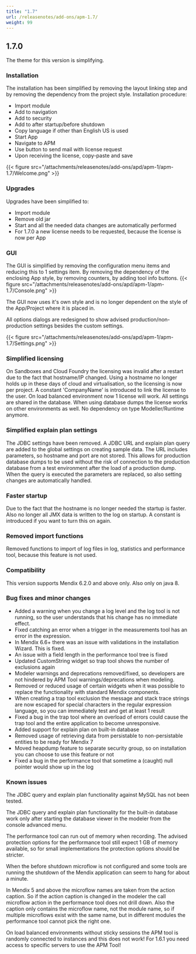 ```yaml
---
title: "1.7"
url: /releasenotes/add-ons/apm-1.7/
weight: 99
---
```


## 1.7.0

The theme for this version is simplifying.

### Installation

The installation has been simplified by removing the layout linking step and by removing the dependency from the project style. Installation procedure:

* Import module
* Add to navigation
* Add to security
* Add to after startup/before shutdown
* Copy language if other than English US is used
* Start App
* Navigate to APM
* Use button to send mail with license request
* Upon receiving the license, copy-paste and save

{{< figure src="/attachments/releasenotes/add-ons/apd/apm-1/apm-1.7/Welcome.png" >}}

### Upgrades

Upgrades have been simplified to:

* Import module
* Remove old jar
* Start and all the needed data changes are automatically performed
* For 1.7.0 a new license needs to be requested, because the license is now per App

### GUI

The GUI is simplified by removing the configuration menu items and reducing this to 1 settings item. By removing the dependency of the enclosing App style, by removing counters, by adding tool info buttons.
{{< figure src="/attachments/releasenotes/add-ons/apd/apm-1/apm-1.7/Console.png" >}}

The GUI now uses it's own style and is no longer dependent on the style of the App/Project where it is placed in.

All options dialogs are redesigned to show advised production/non-production settings besides the custom settings.

{{< figure src="/attachments/releasenotes/add-ons/apd/apm-1/apm-1.7/Settings.png" >}}

### Simplified licensing

On Sandboxes and Cloud Foundry the licensing was invalid after a restart due to the fact that hostname/IP changed. Using a hostname no longer holds up in these days of cloud and virtualisation, so the licensing is now per project.
A constant 'CompanyName' is introduced to link the license to the user.
On load balanced environment now 1 license will work. All settings are shared in the database.
When using database dumps the license works on other environments as well. No dependency on type Modeller/Runtime anymore.

### Simplified explain plan settings

The JDBC settings have been removed. A JDBC URL and explain plan query are added to the global settings on creating sample data. The URL includes parameters, so hostname and port are not stored. This allows for production database dumps to be used without the risk of connection to the production database from a test environment after the load of a production dump.
When the query is executed the parameters are replaced, so also setting changes are automatically handled.

### Faster startup

Due to the fact that the hostname is no longer needed the startup is faster.
Also no longer all JMX data is written to the log on startup. A constant is introduced if you want to turn this on again.

### Removed import functions

Removed functions to import of log files in log, statistics and performance tool, because this feature is not used.

### Compatibility

This version supports Mendix 6.2.0 and above only. Also only on java 8.

### Bug fixes and minor changes

* Added a warning when you change a log level and the log tool is not running, so the user understands that his change has no immediate effect.
* Fixed catching an error when a trigger in the measurements tool has an error in the expression.
* In Mendix 6.6+ there was an issue with validations in the installation Wizard. This is fixed.
* An issue with a field length in the performance tool tree is fixed
* Updated CustomString widget so trap tool shows the number of exclusions again
* Modeler warnings and deprecations removed/fixed, so developers are not hindered by APM Tool warnings/deprecations when modeling.
* Removed or reduced usage of certain widgets when it was possible to replace the functionality with standard Mendix components.
* When creating a trap tool exclusion the message and stack trace strings are now escaped for special characters in the regular expression language, so you can immediately test and get at least 1 result
* Fixed a bug in the trap tool where an overload of errors could cause the trap tool and the entire application to become unresponsive.
* Added support for explain plan on built-in database
* Removed usage of retrieving data from persistable to non-persistable entities to be ready for Mendix 7
* Moved heapdump feature to separate security group, so on installation you can choose to use this feature or not
* Fixed a bug in the performance tool that sometime a (caught) null pointer would show up in the log

### Known issues

The JDBC query and explain plan functionality against MySQL has not been tested.

The JDBC query and explain plan functionality for the built-in database work only after starting the database viewer in the modeler from the console advanced menu.

The performance tool can run out of memory when recording. The advised protection options for the performance tool still expect 1 GB of memory available, so for small implementations the protection options should be stricter.

When the before shutdown microflow is not configured and some tools are running the shutdown of the Mendix application can seem to hang for about a minute.

In Mendix 5 and above the microflow names are taken from the action caption. So if the action caption is changed in the modeler the call microflow action in the performance tool does not drill down. Also the caption only contains the microflow name, not the module name, so if multiple microflows exist with the same name, but in different modules the performance tool cannot pick the right one.

On load balanced environments without sticky sessions the APM tool is randomly connected to instances and this does not work! For 1.6.1 you need access to specific servers to use the APM Tool!
